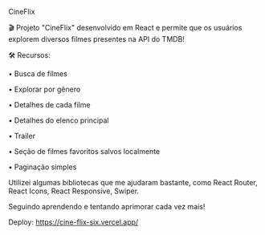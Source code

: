 CineFlix

🎬 Projeto "CineFlix" desenvolvido em React e permite que os usuários explorem diversos filmes presentes na API do TMDB!

🛠️ Recursos:

• Busca de filmes

• Explorar por gênero

• Detalhes de cada filme

• Detalhes do elenco principal

• Trailer

• Seção de filmes favoritos salvos localmente

• Paginação simples

Utilizei algumas bibliotecas que me ajudaram bastante, como React Router, React Icons, React Responsive, Swiper.

Seguindo aprendendo e tentando aprimorar cada vez mais!

Deploy: https://cine-flix-six.vercel.app/
